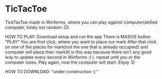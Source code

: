 # TicTacToe
TickTacToe made in Winforms, where you can play against computer(skilled computer, totaly not random :D).

HOW TO PLAY:
Download setup and run the app
There is MASIVE button "PLAY"
You are first click, where you want to place our mark
After that click on one of the places for mark(not the one that is already occupied) and computer will place their mark(It is this way because there isn't any good way to update every second in Winforms :( ).
repeat until you or the computer loses.
Play again, now the computer will start.
Enjoy :D

HOW TO DOWNLOAD:
"under construction :( "
